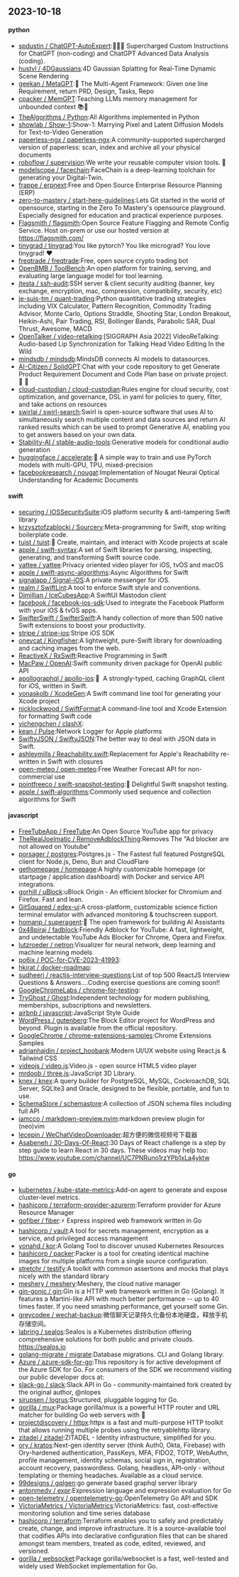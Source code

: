 ## 2023-10-18

#### python
* [spdustin / ChatGPT-AutoExpert](https://github.com/spdustin/ChatGPT-AutoExpert):🚀🧠💬 Supercharged Custom Instructions for ChatGPT (non-coding) and ChatGPT Advanced Data Analysis (coding).
* [hustvl / 4DGaussians](https://github.com/hustvl/4DGaussians):4D Gaussian Splatting for Real-Time Dynamic Scene Rendering
* [geekan / MetaGPT](https://github.com/geekan/MetaGPT):🌟 The Multi-Agent Framework: Given one line Requirement, return PRD, Design, Tasks, Repo
* [cpacker / MemGPT](https://github.com/cpacker/MemGPT):Teaching LLMs memory management for unbounded context 📚🦙
* [TheAlgorithms / Python](https://github.com/TheAlgorithms/Python):All Algorithms implemented in Python
* [showlab / Show-1](https://github.com/showlab/Show-1):Show-1: Marrying Pixel and Latent Diffusion Models for Text-to-Video Generation
* [paperless-ngx / paperless-ngx](https://github.com/paperless-ngx/paperless-ngx):A community-supported supercharged version of paperless: scan, index and archive all your physical documents
* [roboflow / supervision](https://github.com/roboflow/supervision):We write your reusable computer vision tools. 💜
* [modelscope / facechain](https://github.com/modelscope/facechain):FaceChain is a deep-learning toolchain for generating your Digital-Twin.
* [frappe / erpnext](https://github.com/frappe/erpnext):Free and Open Source Enterprise Resource Planning (ERP)
* [zero-to-mastery / start-here-guidelines](https://github.com/zero-to-mastery/start-here-guidelines):Lets Git started in the world of opensource, starting in the Zero To Mastery's opensource playground. Especially designed for education and practical experience purposes.
* [Flagsmith / flagsmith](https://github.com/Flagsmith/flagsmith):Open Source Feature Flagging and Remote Config Service. Host on-prem or use our hosted version at https://flagsmith.com/
* [tinygrad / tinygrad](https://github.com/tinygrad/tinygrad):You like pytorch? You like micrograd? You love tinygrad! ❤️
* [freqtrade / freqtrade](https://github.com/freqtrade/freqtrade):Free, open source crypto trading bot
* [OpenBMB / ToolBench](https://github.com/OpenBMB/ToolBench):An open platform for training, serving, and evaluating large language model for tool learning.
* [jtesta / ssh-audit](https://github.com/jtesta/ssh-audit):SSH server & client security auditing (banner, key exchange, encryption, mac, compression, compatibility, security, etc)
* [je-suis-tm / quant-trading](https://github.com/je-suis-tm/quant-trading):Python quantitative trading strategies including VIX Calculator, Pattern Recognition, Commodity Trading Advisor, Monte Carlo, Options Straddle, Shooting Star, London Breakout, Heikin-Ashi, Pair Trading, RSI, Bollinger Bands, Parabolic SAR, Dual Thrust, Awesome, MACD
* [OpenTalker / video-retalking](https://github.com/OpenTalker/video-retalking):[SIGGRAPH Asia 2022] VideoReTalking: Audio-based Lip Synchronization for Talking Head Video Editing In the Wild
* [mindsdb / mindsdb](https://github.com/mindsdb/mindsdb):MindsDB connects AI models to datasources.
* [AI-Citizen / SolidGPT](https://github.com/AI-Citizen/SolidGPT):Chat with your code repository to get Generate Product Requirement Document and Code Plan base on private project. 🧱 🧱
* [cloud-custodian / cloud-custodian](https://github.com/cloud-custodian/cloud-custodian):Rules engine for cloud security, cost optimization, and governance, DSL in yaml for policies to query, filter, and take actions on resources
* [swirlai / swirl-search](https://github.com/swirlai/swirl-search):Swirl is open-source software that uses AI to simultaneously search multiple content and data sources and return AI ranked results which can be used to prompt Generative AI, enabling you to get answers based on your own data.
* [Stability-AI / stable-audio-tools](https://github.com/Stability-AI/stable-audio-tools):Generative models for conditional audio generation
* [huggingface / accelerate](https://github.com/huggingface/accelerate):🚀 A simple way to train and use PyTorch models with multi-GPU, TPU, mixed-precision
* [facebookresearch / nougat](https://github.com/facebookresearch/nougat):Implementation of Nougat Neural Optical Understanding for Academic Documents

#### swift
* [securing / IOSSecuritySuite](https://github.com/securing/IOSSecuritySuite):iOS platform security & anti-tampering Swift library
* [krzysztofzablocki / Sourcery](https://github.com/krzysztofzablocki/Sourcery):Meta-programming for Swift, stop writing boilerplate code.
* [tuist / tuist](https://github.com/tuist/tuist):🚀 Create, maintain, and interact with Xcode projects at scale
* [apple / swift-syntax](https://github.com/apple/swift-syntax):A set of Swift libraries for parsing, inspecting, generating, and transforming Swift source code.
* [yattee / yattee](https://github.com/yattee/yattee):Privacy oriented video player for iOS, tvOS and macOS
* [apple / swift-async-algorithms](https://github.com/apple/swift-async-algorithms):Async Algorithms for Swift
* [signalapp / Signal-iOS](https://github.com/signalapp/Signal-iOS):A private messenger for iOS.
* [realm / SwiftLint](https://github.com/realm/SwiftLint):A tool to enforce Swift style and conventions.
* [Dimillian / IceCubesApp](https://github.com/Dimillian/IceCubesApp):A SwiftUI Mastodon client
* [facebook / facebook-ios-sdk](https://github.com/facebook/facebook-ios-sdk):Used to integrate the Facebook Platform with your iOS & tvOS apps.
* [SwifterSwift / SwifterSwift](https://github.com/SwifterSwift/SwifterSwift):A handy collection of more than 500 native Swift extensions to boost your productivity.
* [stripe / stripe-ios](https://github.com/stripe/stripe-ios):Stripe iOS SDK
* [onevcat / Kingfisher](https://github.com/onevcat/Kingfisher):A lightweight, pure-Swift library for downloading and caching images from the web.
* [ReactiveX / RxSwift](https://github.com/ReactiveX/RxSwift):Reactive Programming in Swift
* [MacPaw / OpenAI](https://github.com/MacPaw/OpenAI):Swift community driven package for OpenAI public API
* [apollographql / apollo-ios](https://github.com/apollographql/apollo-ios):📱  A strongly-typed, caching GraphQL client for iOS, written in Swift.
* [yonaskolb / XcodeGen](https://github.com/yonaskolb/XcodeGen):A Swift command line tool for generating your Xcode project
* [nicklockwood / SwiftFormat](https://github.com/nicklockwood/SwiftFormat):A command-line tool and Xcode Extension for formatting Swift code
* [yichengchen / clashX](https://github.com/yichengchen/clashX):
* [kean / Pulse](https://github.com/kean/Pulse):Network Logger for Apple platforms
* [SwiftyJSON / SwiftyJSON](https://github.com/SwiftyJSON/SwiftyJSON):The better way to deal with JSON data in Swift.
* [ashleymills / Reachability.swift](https://github.com/ashleymills/Reachability.swift):Replacement for Apple's Reachability re-written in Swift with closures
* [open-meteo / open-meteo](https://github.com/open-meteo/open-meteo):Free Weather Forecast API for non-commercial use
* [pointfreeco / swift-snapshot-testing](https://github.com/pointfreeco/swift-snapshot-testing):📸 Delightful Swift snapshot testing.
* [apple / swift-algorithms](https://github.com/apple/swift-algorithms):Commonly used sequence and collection algorithms for Swift

#### javascript
* [FreeTubeApp / FreeTube](https://github.com/FreeTubeApp/FreeTube):An Open Source YouTube app for privacy
* [TheRealJoelmatic / RemoveAdblockThing](https://github.com/TheRealJoelmatic/RemoveAdblockThing):Removes The "Ad blocker are not allowed on Youtube"
* [porsager / postgres](https://github.com/porsager/postgres):Postgres.js - The Fastest full featured PostgreSQL client for Node.js, Deno, Bun and CloudFlare
* [gethomepage / homepage](https://github.com/gethomepage/homepage):A highly customizable homepage (or startpage / application dashboard) with Docker and service API integrations.
* [gorhill / uBlock](https://github.com/gorhill/uBlock):uBlock Origin - An efficient blocker for Chromium and Firefox. Fast and lean.
* [GitSquared / edex-ui](https://github.com/GitSquared/edex-ui):A cross-platform, customizable science fiction terminal emulator with advanced monitoring & touchscreen support.
* [homanp / superagent](https://github.com/homanp/superagent):🥷 The open framework for building AI Assistants
* [0x48piraj / fadblock](https://github.com/0x48piraj/fadblock):Friendly Adblock for YouTube: A fast, lightweight, and undetectable YouTube Ads Blocker for Chrome, Opera and Firefox.
* [lutzroeder / netron](https://github.com/lutzroeder/netron):Visualizer for neural network, deep learning and machine learning models
* [po6ix / POC-for-CVE-2023-41993](https://github.com/po6ix/POC-for-CVE-2023-41993):
* [hkirat / docker-roadmap](https://github.com/hkirat/docker-roadmap):
* [sudheerj / reactjs-interview-questions](https://github.com/sudheerj/reactjs-interview-questions):List of top 500 ReactJS Interview Questions & Answers....Coding exercise questions are coming soon!!
* [GoogleChromeLabs / chrome-for-testing](https://github.com/GoogleChromeLabs/chrome-for-testing):
* [TryGhost / Ghost](https://github.com/TryGhost/Ghost):Independent technology for modern publishing, memberships, subscriptions and newsletters.
* [airbnb / javascript](https://github.com/airbnb/javascript):JavaScript Style Guide
* [WordPress / gutenberg](https://github.com/WordPress/gutenberg):The Block Editor project for WordPress and beyond. Plugin is available from the official repository.
* [GoogleChrome / chrome-extensions-samples](https://github.com/GoogleChrome/chrome-extensions-samples):Chrome Extensions Samples
* [adrianhajdin / project_hoobank](https://github.com/adrianhajdin/project_hoobank):Modern UI/UX website using React.js & Tailwind CSS
* [videojs / video.js](https://github.com/videojs/video.js):Video.js - open source HTML5 video player
* [mrdoob / three.js](https://github.com/mrdoob/three.js):JavaScript 3D Library.
* [knex / knex](https://github.com/knex/knex):A query builder for PostgreSQL, MySQL, CockroachDB, SQL Server, SQLite3 and Oracle, designed to be flexible, portable, and fun to use.
* [SchemaStore / schemastore](https://github.com/SchemaStore/schemastore):A collection of JSON schema files including full API
* [iamcco / markdown-preview.nvim](https://github.com/iamcco/markdown-preview.nvim):markdown preview plugin for (neo)vim
* [lecepin / WeChatVideoDownloader](https://github.com/lecepin/WeChatVideoDownloader):超方便的微信视频号下载器
* [Asabeneh / 30-Days-Of-React](https://github.com/Asabeneh/30-Days-Of-React):30 Days of React challenge is a step by step guide to learn React in 30 days. These videos may help too: https://www.youtube.com/channel/UC7PNRuno1rzYPb1xLa4yktw

#### go
* [kubernetes / kube-state-metrics](https://github.com/kubernetes/kube-state-metrics):Add-on agent to generate and expose cluster-level metrics.
* [hashicorp / terraform-provider-azurerm](https://github.com/hashicorp/terraform-provider-azurerm):Terraform provider for Azure Resource Manager
* [gofiber / fiber](https://github.com/gofiber/fiber):⚡️ Express inspired web framework written in Go
* [hashicorp / vault](https://github.com/hashicorp/vault):A tool for secrets management, encryption as a service, and privileged access management
* [yonahd / kor](https://github.com/yonahd/kor):A Golang Tool to discover unused Kubernetes Resources
* [hashicorp / packer](https://github.com/hashicorp/packer):Packer is a tool for creating identical machine images for multiple platforms from a single source configuration.
* [stretchr / testify](https://github.com/stretchr/testify):A toolkit with common assertions and mocks that plays nicely with the standard library
* [meshery / meshery](https://github.com/meshery/meshery):Meshery, the cloud native manager
* [gin-gonic / gin](https://github.com/gin-gonic/gin):Gin is a HTTP web framework written in Go (Golang). It features a Martini-like API with much better performance -- up to 40 times faster. If you need smashing performance, get yourself some Gin.
* [greycodee / wechat-backup](https://github.com/greycodee/wechat-backup):微信聊天记录持久化备份本地硬盘，释放手机存储空间。
* [labring / sealos](https://github.com/labring/sealos):Sealos is a Kubernetes distribution offering comprehensive solutions for both public and private clouds. https://sealos.io
* [golang-migrate / migrate](https://github.com/golang-migrate/migrate):Database migrations. CLI and Golang library.
* [Azure / azure-sdk-for-go](https://github.com/Azure/azure-sdk-for-go):This repository is for active development of the Azure SDK for Go. For consumers of the SDK we recommend visiting our public developer docs at:
* [slack-go / slack](https://github.com/slack-go/slack):Slack API in Go - community-maintained fork created by the original author, @nlopes
* [sirupsen / logrus](https://github.com/sirupsen/logrus):Structured, pluggable logging for Go.
* [gorilla / mux](https://github.com/gorilla/mux):Package gorilla/mux is a powerful HTTP router and URL matcher for building Go web servers with 🦍
* [projectdiscovery / httpx](https://github.com/projectdiscovery/httpx):httpx is a fast and multi-purpose HTTP toolkit that allows running multiple probes using the retryablehttp library.
* [zitadel / zitadel](https://github.com/zitadel/zitadel):ZITADEL - Identity infrastructure, simplified for you.
* [ory / kratos](https://github.com/ory/kratos):Next-gen identity server (think Auth0, Okta, Firebase) with Ory-hardened authentication, PassKeys, MFA, FIDO2, TOTP, WebAuthn, profile management, identity schemas, social sign in, registration, account recovery, passwordless. Golang, headless, API-only - without templating or theming headaches. Available as a cloud service.
* [99designs / gqlgen](https://github.com/99designs/gqlgen):go generate based graphql server library
* [antonmedv / expr](https://github.com/antonmedv/expr):Expression language and expression evaluation for Go
* [open-telemetry / opentelemetry-go](https://github.com/open-telemetry/opentelemetry-go):OpenTelemetry Go API and SDK
* [VictoriaMetrics / VictoriaMetrics](https://github.com/VictoriaMetrics/VictoriaMetrics):VictoriaMetrics: fast, cost-effective monitoring solution and time series database
* [hashicorp / terraform](https://github.com/hashicorp/terraform):Terraform enables you to safely and predictably create, change, and improve infrastructure. It is a source-available tool that codifies APIs into declarative configuration files that can be shared amongst team members, treated as code, edited, reviewed, and versioned.
* [gorilla / websocket](https://github.com/gorilla/websocket):Package gorilla/websocket is a fast, well-tested and widely used WebSocket implementation for Go.
